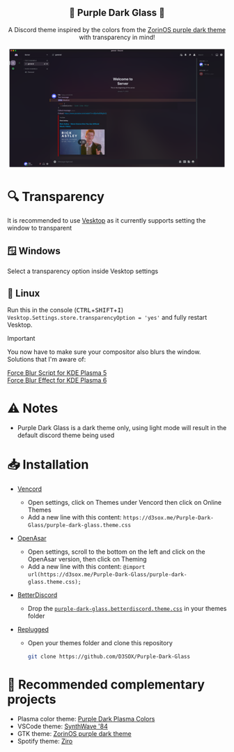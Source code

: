 <div align="center" justify="center">

<h2> 🔮 Purple Dark Glass 🔮 </h2>

A Discord theme inspired by the colors from the [ZorinOS purple dark theme](https://github.com/ZorinOS/zorin-desktop-themes/tree/master/ZorinPurple-Dark) with transparency in mind!

<img src="assets/screenshot.png">

</div>

# 🔍 Transparency

It is recommended to use [Vesktop](https://github.com/Vencord/Vesktop) as it currently supports setting the window to transparent

## 🪟 Windows

Select a transparency option inside Vesktop settings

## 🐧 Linux

Run this in the console (<kbd>CTRL</kbd>+<kbd>SHIFT</kbd>+<kbd>I</kbd>)
`Vesktop.Settings.store.transparencyOption = 'yes'` and fully restart Vesktop.

> [!IMPORTANT]  
> You now have to make sure your compositor also blurs the window. Solutions that I'm aware of:
> 
> [Force Blur Script for KDE Plasma 5](https://github.com/esjeon/kwin-forceblur)  
> [Force Blur Effect for KDE Plasma 6](https://github.com/taj-ny/kwin-forceblur)

# ⚠️ Notes

- Purple Dark Glass is a dark theme only, using light mode will result in the default discord theme being used

# 📥 Installation

- [Vencord](https://github.com/Vendicated/Vencord)
  - Open settings, click on Themes under Vencord then click on Online Themes
  - Add a new line with this content: `https://d3sox.me/Purple-Dark-Glass/purple-dark-glass.theme.css`
- [OpenAsar](https://github.com/GooseMod/OpenAsar)
  - Open settings, scroll to the bottom on the left and click on the OpenAsar version, then click on Theming
  - Add a new line with this content: `@import url(https://d3sox.me/Purple-Dark-Glass/purple-dark-glass.theme.css);`

- [BetterDiscord](https://github.com/BetterDiscord/BetterDiscord)

  - Drop the [`purple-dark-glass.betterdiscord.theme.css`](https://raw.githubusercontent.com/D3SOX/Purple-Dark-Glass/master/purple-dark-glass.betterdiscord.theme.css) in your themes folder

- [Replugged](https://github.com/replugged-org/replugged)
  - Open your themes folder and clone this repository
    ```sh
    git clone https://github.com/D3SOX/Purple-Dark-Glass
    ```

# 🧩 Recommended complementary projects

- Plasma color theme: [Purple Dark Plasma Colors](https://github.com/D3SOX/Purple-Dark-Plasma-Colors)
- VSCode theme: [SynthWave '84](https://github.com/robb0wen/synthwave-vscode)
- GTK theme: [ZorinOS purple dark theme](https://github.com/ZorinOS/zorin-desktop-themes/tree/master/ZorinPurple-Dark)
- Spotify theme: [Ziro](https://github.com/schnensch0/ziro/tree/main/preview#purple-dark)
